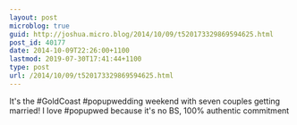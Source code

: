 ```yaml
---
layout: post
microblog: true
guid: http://joshua.micro.blog/2014/10/09/t520173329869594625.html
post_id: 40177
date: 2014-10-09T22:26:00+1100
lastmod: 2019-07-30T17:41:44+1100
type: post
url: /2014/10/09/t520173329869594625.html
---
```

It's the #GoldCoast #popupwedding weekend with seven couples getting married! I love #popupwed because it's no BS, 100% authentic commitment
